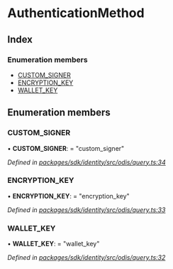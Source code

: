 # AuthenticationMethod

## Index

### Enumeration members

* [CUSTOM\_SIGNER](_odis_query_.authenticationmethod.md#custom_signer)
* [ENCRYPTION\_KEY](_odis_query_.authenticationmethod.md#encryption_key)
* [WALLET\_KEY](_odis_query_.authenticationmethod.md#wallet_key)

## Enumeration members

### CUSTOM\_SIGNER

• **CUSTOM\_SIGNER**: = "custom\_signer"

_Defined in_ [_packages/sdk/identity/src/odis/query.ts:34_](https://github.com/celo-org/celo-monorepo/blob/master/packages/sdk/identity/src/odis/query.ts#L34)

### ENCRYPTION\_KEY

• **ENCRYPTION\_KEY**: = "encryption\_key"

_Defined in_ [_packages/sdk/identity/src/odis/query.ts:33_](https://github.com/celo-org/celo-monorepo/blob/master/packages/sdk/identity/src/odis/query.ts#L33)

### WALLET\_KEY

• **WALLET\_KEY**: = "wallet\_key"

_Defined in_ [_packages/sdk/identity/src/odis/query.ts:32_](https://github.com/celo-org/celo-monorepo/blob/master/packages/sdk/identity/src/odis/query.ts#L32)

